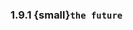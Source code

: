 ### 1.9.1 {small}`the future`

```{rubric} Docs
```

```{rubric} Bug fixes
```

```{rubric} Ecosystem
```
